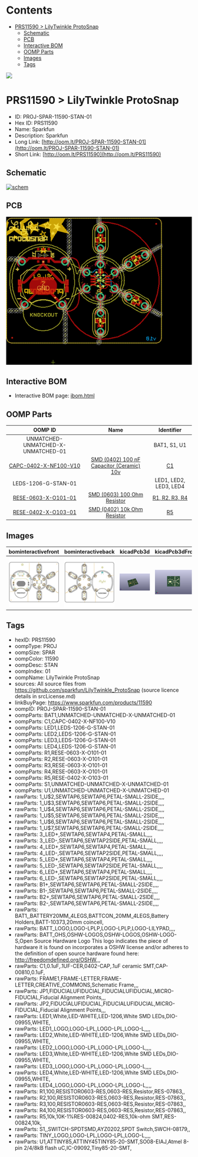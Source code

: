 



Contents
========

* [PRS11590 > LilyTwinkle ProtoSnap](#prs11590--lilytwinkle-protosnap)
	* [Schematic](#schematic)
	* [PCB](#pcb)
	* [Interactive BOM](#interactive-bom)
	* [OOMP Parts](#oomp-parts)
	* [Images](#images)
	* [Tags](#tags)
  
![][im]
# PRS11590 > LilyTwinkle ProtoSnap

- ID: PROJ-SPAR-11590-STAN-01
- Hex ID: PRS11590
- Name: Sparkfun
- Description: Sparkfun
- Long Link: [http://oom.lt/PROJ-SPAR-11590-STAN-01](http://oom.lt/PROJ-SPAR-11590-STAN-01)
- Short Link: [http://oom.lt/PRS11590](http://oom.lt/PRS11590)

## Schematic
  
[![schem](eagleSchemImage.png)](eagleSchemImage.png)
## PCB
  
[![pcb](eagleImage.png)](eagleImage.png)
## Interactive BOM

- Interactive BOM page: [ibom.html](https://htmlpreview.github.io/?https://github.com/oomlout/oomlout_OOMP_projects/blob/main/PROJ-SPAR-11590-STAN-01/kicad/bom/ibom.html)

## OOMP Parts
  

|OOMP ID|Name|Identifier|
| :---: | :---: | :---: |
|UNMATCHED-UNMATCHED-X-UNMATCHED-01||BAT1, S1, U1|
|[CAPC-0402-X-NF100-V10](https://github.com/oomlout/oomlout_OOMP_parts/tree/main/CAPC-0402-X-NF100-V10/)|[SMD (0402) 100 nF Capacitor (Ceramic) 10v](https://github.com/oomlout/oomlout_OOMP_parts/tree/main/CAPC-0402-X-NF100-V10/)|[C1](https://github.com/oomlout/oomlout_OOMP_parts/tree/main/CAPC-0402-X-NF100-V10/)|
|LEDS-1206-G-STAN-01||LED1, LED2, LED3, LED4|
|[RESE-0603-X-O101-01](https://github.com/oomlout/oomlout_OOMP_parts/tree/main/RESE-0603-X-O101-01/)|[SMD (0603) 100 Ohm Resistor](https://github.com/oomlout/oomlout_OOMP_parts/tree/main/RESE-0603-X-O101-01/)|[R1, R2, R3, R4](https://github.com/oomlout/oomlout_OOMP_parts/tree/main/RESE-0603-X-O101-01/)|
|[RESE-0402-X-O103-01](https://github.com/oomlout/oomlout_OOMP_parts/tree/main/RESE-0402-X-O103-01/)|[SMD (0402) 10k Ohm Resistor](https://github.com/oomlout/oomlout_OOMP_parts/tree/main/RESE-0402-X-O103-01/)|[R5](https://github.com/oomlout/oomlout_OOMP_parts/tree/main/RESE-0402-X-O103-01/)|

## Images
  
  

|bominteractivefront|bominteractiveback|kicadPcb3d|kicadPcb3dFront|kicadPcb3dBack|kicadSchem|eagleImage|eagleSchemImage|pcbdraw|pcbdrawback|
| :---: | :---: | :---: | :---: | :---: | :---: | :---: | :---: | :---: | :---: |
|[![bominteractivefront](bomFront_140.png)](bomFront.png)|[![bominteractiveback](bomBack_140.png)](bomBack.png)|[![kicadPcb3d](kicadPcb3d_140.png)](kicadPcb3d.png)|[![kicadPcb3dFront](kicadPcb3dFront_140.png)](kicadPcb3dFront.png)|[![kicadPcb3dBack](kicadPcb3dBack_140.png)](kicadPcb3dBack.png)|[![kicadSchem](kicadSchem_140.png)](kicadSchem.png)|[![eagleImage](eagleImage_140.png)](eagleImage.png)|[![eagleSchemImage](eagleSchemImage_140.png)](eagleSchemImage.png)|[![pcbdraw](pcbdraw_140.png)](pcbdraw.png)|[![pcbdrawback](pcbdrawBack_140.png)](pcbdrawBack.png)|

## Tags

- hexID: PRS11590
- oompType: PROJ
- oompSize: SPAR
- oompColor: 11590
- oompDesc: STAN
- oompIndex: 01
- oompName: LilyTwinkle ProtoSnap
- sources: All source files from https://github.com/sparkfun/LilyTwinkle_ProtoSnap (source licence details in srcLicense.md)
- linkBuyPage: https://www.sparkfun.com/products/11590
- oompID: PROJ-SPAR-11590-STAN-01
- oompParts: BAT1,UNMATCHED-UNMATCHED-X-UNMATCHED-01
- oompParts: C1,CAPC-0402-X-NF100-V10
- oompParts: LED1,LEDS-1206-G-STAN-01
- oompParts: LED2,LEDS-1206-G-STAN-01
- oompParts: LED3,LEDS-1206-G-STAN-01
- oompParts: LED4,LEDS-1206-G-STAN-01
- oompParts: R1,RESE-0603-X-O101-01
- oompParts: R2,RESE-0603-X-O101-01
- oompParts: R3,RESE-0603-X-O101-01
- oompParts: R4,RESE-0603-X-O101-01
- oompParts: R5,RESE-0402-X-O103-01
- oompParts: S1,UNMATCHED-UNMATCHED-X-UNMATCHED-01
- oompParts: U1,UNMATCHED-UNMATCHED-X-UNMATCHED-01
- rawParts: 1_U$2,SEWTAP6,SEWTAP6,PETAL-SMALL-2SIDE,,,,
- rawParts: 1_U$3,SEWTAP6,SEWTAP6,PETAL-SMALL-2SIDE,,,,
- rawParts: 1_U$4,SEWTAP6,SEWTAP6,PETAL-SMALL-2SIDE,,,,
- rawParts: 1_U$5,SEWTAP6,SEWTAP6,PETAL-SMALL-2SIDE,,,,
- rawParts: 1_U$6,SEWTAP6,SEWTAP6,PETAL-SMALL-2SIDE,,,,
- rawParts: 1_U$7,SEWTAP6,SEWTAP6,PETAL-SMALL-2SIDE,,,,
- rawParts: 3_LED+,SEWTAP6,SEWTAP4,PETAL-SMALL,,,,
- rawParts: 3_LED-,SEWTAP6,SEWTAP2SIDE,PETAL-SMALL,,,,
- rawParts: 4_LED+,SEWTAP6,SEWTAP4,PETAL-SMALL,,,,
- rawParts: 4_LED-,SEWTAP6,SEWTAP2SIDE,PETAL-SMALL,,,,
- rawParts: 5_LED+,SEWTAP6,SEWTAP4,PETAL-SMALL,,,,
- rawParts: 5_LED-,SEWTAP6,SEWTAP2SIDE,PETAL-SMALL,,,,
- rawParts: 6_LED+,SEWTAP6,SEWTAP4,PETAL-SMALL,,,,
- rawParts: 6_LED-,SEWTAP6,SEWTAP2SIDE,PETAL-SMALL,,,,
- rawParts: B1+,SEWTAP6,SEWTAP6,PETAL-SMALL-2SIDE,,,,
- rawParts: B1-,SEWTAP6,SEWTAP6,PETAL-SMALL-2SIDE,,,,
- rawParts: B2+,SEWTAP6,SEWTAP6,PETAL-SMALL-2SIDE,,,,
- rawParts: B2-,SEWTAP6,SEWTAP6,PETAL-SMALL-2SIDE,,,,
- rawParts: BAT1,,BATTERY20MM_4LEGS,BATTCON_20MM_4LEGS,Battery Holders,BATT-10373,20mm coincell,
- rawParts: BATT_LOGO,LOGO-LPLP,LOGO-LPLP,LOGO-LILYPAD,,,,
- rawParts: BATT_OHS,OSHW-LOGOS,OSHW-LOGOS,OSHW-LOGO-S,Open Source Hardware Logo This logo indicates the piece of hardware it is found on incorporates a OSHW license and/or adheres to the definition of open source hardware found here: http://freedomdefined.org/OSHW,,,
- rawParts: C1,0.1uF,.1UF-CER,0402-CAP,.1uF ceramic SMT,CAP-00810,0.1uF,
- rawParts: FRAME1,FRAME-LETTER,FRAME-LETTER,CREATIVE_COMMONS,Schematic Frame,,,
- rawParts: JP1,FIDUCIALUFIDUCIAL,FIDUCIALUFIDUCIAL,MICRO-FIDUCIAL,Fiducial Alignment Points,,,
- rawParts: JP2,FIDUCIALUFIDUCIAL,FIDUCIALUFIDUCIAL,MICRO-FIDUCIAL,Fiducial Alignment Points,,,
- rawParts: LED1,White,LED-WHITE,LED-1206,White SMD LEDs,DIO-09955,WHITE,
- rawParts: LED1_LOGO,LOGO-LPL,LOGO-LPL,LOGO-L,,,,
- rawParts: LED2,White,LED-WHITE,LED-1206,White SMD LEDs,DIO-09955,WHITE,
- rawParts: LED2_LOGO,LOGO-LPL,LOGO-LPL,LOGO-L,,,,
- rawParts: LED3,White,LED-WHITE,LED-1206,White SMD LEDs,DIO-09955,WHITE,
- rawParts: LED3_LOGO,LOGO-LPL,LOGO-LPL,LOGO-L,,,,
- rawParts: LED4,White,LED-WHITE,LED-1206,White SMD LEDs,DIO-09955,WHITE,
- rawParts: LED4_LOGO,LOGO-LPL,LOGO-LPL,LOGO-L,,,,
- rawParts: R1,100,RESISTOR0603-RES,0603-RES,Resistor,RES-07863,,
- rawParts: R2,100,RESISTOR0603-RES,0603-RES,Resistor,RES-07863,,
- rawParts: R3,100,RESISTOR0603-RES,0603-RES,Resistor,RES-07863,,
- rawParts: R4,100,RESISTOR0603-RES,0603-RES,Resistor,RES-07863,,
- rawParts: R5,10k,10K-1%RES-00824,0402-RES,10k-ohm SMT,RES-00824,10k,
- rawParts: S1,,SWITCH-SPDTSMD,AYZ0202,SPDT Switch,SWCH-08179,,
- rawParts: TINY_LOGO,LOGO-LPL,LOGO-LPL,LOGO-L,,,,
- rawParts: U1,ATTINY85,ATTINY45TINY85-20-SMT,SO08-EIAJ,Atmel 8-pin 2/4/8kB flash uC,IC-09092,Tiny85-20-SMT,



[im]: kicadPcb3d_450.png
